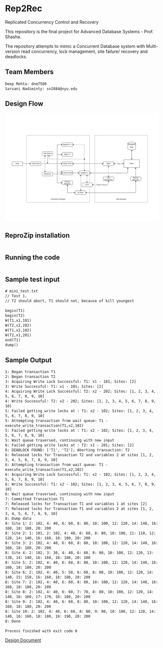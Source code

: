 # Rep2Rec
Replicated Concurrency Control and Recovery

This repository is the final project for Advanced Database Systems - Prof. Shasha.

The repository attempts to mimic a Concurrent Database system with 
Multi-version read concurrency, lock management, site failure/ recovery and deadlocks.

## Team Members
```angular2html
Deep Mehta: dnm7500
Sarvani Nadiminty: sn2884@nyu.edu
```

## Design Flow

![Design Document](./Literature/Design.png)

## ReproZip installation
```angular2html

```

## Running the code
```angular2html

```

## Sample test input

```angular2html
# mini_test.txt
// Test 1.
// T2 should abort, T1 should not, because of kill youngest

begin(T1)
begin(T2)
W(T1,x1,101)
W(T2,x2,202)
W(T1,x2,102)
W(T2,x1,201)
end(T1)
dump()
```

## Sample Output

```angular2html
1: Began transaction T1
2: Began transaction T2
3: Acquiring Write Lock Successful: T1: x1 - 101; Sites: [2]
3: Write Successful: T1: x1 - 101; Sites: [2]
4: Acquiring Write Lock Successful: T2: x2 - 202; Sites: [1, 2, 3, 4, 5, 6, 7, 8, 9, 10]
4: Write Successful: T2: x2 - 202; Sites: [1, 2, 3, 4, 5, 6, 7, 8, 9, 10]
5: Failed getting write locks at : T1: x2 - 102; Sites: [1, 2, 3, 4, 5, 6, 7, 8, 9, 10]
5: Attempting transaction from wait queue: T1 - execute_write_transaction(T1,x2,102)
5: Failed getting write locks at : T1: x2 - 102; Sites: [1, 2, 3, 4, 5, 6, 7, 8, 9, 10]
5: Wait queue traversed, continuing with new input
6: Failed getting write locks at : T2: x1 - 201; Sites: [2]
6: DEADLOCK FOUND: ['T1', 'T2']; Aborting transaction: T2
6: Released locks for Transaction T2 and variables 2 at sites [1, 2, 3, 4, 5, 6, 7, 8, 9, 10] 
6: Attempting transaction from wait queue: T1 - execute_write_transaction(T1,x2,102)
6: Acquiring Write Lock Successful: T1: x2 - 102; Sites: [1, 2, 3, 4, 5, 6, 7, 8, 9, 10]
6: Write Successful: T1: x2 - 102; Sites: [1, 2, 3, 4, 5, 6, 7, 8, 9, 10]
6: Wait queue traversed, continuing with new input
7: Committed Transaction T1
7: Released locks for Transaction T1 and variables 1 at sites [2] 
7: Released locks for Transaction T1 and variables 2 at sites [1, 2, 3, 4, 5, 6, 7, 8, 9, 10] 
8: Dump data
8: Site 1: 2: 102, 4: 40, 6: 60, 8: 80, 10: 100, 12: 120, 14: 140, 16: 160, 18: 180, 20: 200
8: Site 2: 1: 101, 2: 102, 4: 40, 6: 60, 8: 80, 10: 100, 11: 110, 12: 120, 14: 140, 16: 160, 18: 180, 20: 200
8: Site 3: 2: 102, 4: 40, 6: 60, 8: 80, 10: 100, 12: 120, 14: 140, 16: 160, 18: 180, 20: 200
8: Site 4: 2: 102, 3: 30, 4: 40, 6: 60, 8: 80, 10: 100, 12: 120, 13: 130, 14: 140, 16: 160, 18: 180, 20: 200
8: Site 5: 2: 102, 4: 40, 6: 60, 8: 80, 10: 100, 12: 120, 14: 140, 16: 160, 18: 180, 20: 200
8: Site 6: 2: 102, 4: 40, 5: 50, 6: 60, 8: 80, 10: 100, 12: 120, 14: 140, 15: 150, 16: 160, 18: 180, 20: 200
8: Site 7: 2: 102, 4: 40, 6: 60, 8: 80, 10: 100, 12: 120, 14: 140, 16: 160, 18: 180, 20: 200
8: Site 8: 2: 102, 4: 40, 6: 60, 7: 70, 8: 80, 10: 100, 12: 120, 14: 140, 16: 160, 17: 170, 18: 180, 20: 200
8: Site 9: 2: 102, 4: 40, 6: 60, 8: 80, 10: 100, 12: 120, 14: 140, 16: 160, 18: 180, 20: 200
8: Site 10: 2: 102, 4: 40, 6: 60, 8: 80, 9: 90, 10: 100, 12: 120, 14: 140, 16: 160, 18: 180, 19: 190, 20: 200
8: Done

Process finished with exit code 0

```

[Design Document](./Literature/Document.pdf)